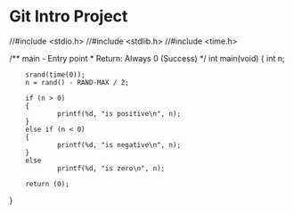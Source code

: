 # Git Intro Project

//#include <stdio.h>
//#include <stdlib.h>
//#include <time.h>

/**
  main - Entry point
 *
  Return: Always 0 (Success)
 */
int main(void)
{
        int n;

        srand(time(0));
        n = rand() - RAND-MAX / 2;

        if (n > 0)
        {
                printf(%d, "is positive\n", n);
        }
        else if (n < 0)
        {
                printf(%d, "is negative\n", n);
        }
        else
                printf(%d, "is zero\n", n);

        return (0);
}

